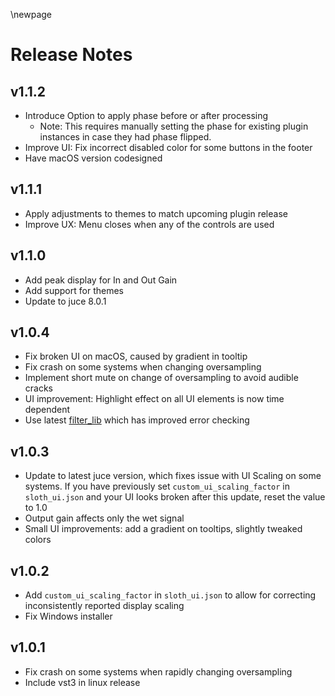 \newpage

# Release Notes

## v1.1.2

- Introduce Option to apply phase before or after processing
  - Note: This requires manually setting the phase for existing plugin instances in case they had phase flipped.
- Improve UI: Fix incorrect disabled color for some buttons in the footer
- Have macOS version codesigned

## v1.1.1

- Apply adjustments to themes to match upcoming plugin release
- Improve UX: Menu closes when any of the controls are used

## v1.1.0

- Add peak display for In and Out Gain
- Add support for themes
- Update to juce 8.0.1

## v1.0.4

- Fix broken UI on macOS, caused by gradient in tooltip
- Fix crash on some systems when changing oversampling
- Implement short mute on change of oversampling to avoid audible cracks
- UI improvement: Highlight effect on all UI elements is now time dependent
- Use latest [filter_lib](https://github.com/darkpalacestudio/filter_lib/releases/tag/v0.1.2) which has improved error
  checking

## v1.0.3

- Update to latest juce version, which fixes issue with UI Scaling on some systems. If you have previously set
  `custom_ui_scaling_factor` in `sloth_ui.json` and your UI looks broken after this update, reset the value to 1.0
- Output gain affects only the wet signal
- Small UI improvements: add a gradient on tooltips, slightly tweaked colors

## v1.0.2

- Add `custom_ui_scaling_factor` in `sloth_ui.json` to allow for correcting inconsistently reported display scaling
- Fix Windows installer

## v1.0.1

- Fix crash on some systems when rapidly changing oversampling
- Include vst3 in linux release
